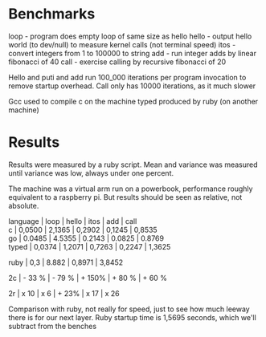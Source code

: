 # Benchmarks

loop  - program does empty loop of same size as hello
hello - output hello world (to dev/null) to measure kernel calls (not terminal speed)
itos  - convert integers from 1 to 100000  to string
add   - run integer adds by linear fibonacci of 40
call  - exercise calling by recursive fibonacci of 20

Hello and puti and add run 100_000 iterations per program invocation to remove startup overhead.
Call only has 10000 iterations, as it much slower

Gcc used to compile c on the machine
typed produced by ruby (on another machine)

# Results

Results were measured by a ruby script. Mean and variance was measured until variance was low,
always under one percent.

The machine was a virtual arm run on a powerbook, performance roughly equivalent to a raspberry pi.
But results should be seen as relative, not absolute.


language  | loop    | hello   | itos    |  add    | call        
c         | 0,0500  | 2,1365  | 0,2902  | 0,1245  | 0,8535  
go        | 0.0485  | 4.5355  | 0.2143  | 0.0825  | 0.8769  
typed     | 0,0374  | 1,2071  | 0,7263  | 0,2247  | 1,3625

ruby      | 0,3     | 8.882    | 0,8971 | 3,8452

2c        | - 33 %  | - 79 %  | + 150%  | + 80 %  | + 60 %

2r        | x 10    | x 6     | + 23%   | x 17    | x 26

Comparison with ruby, not really for speed, just to see how much leeway there is for our next layer.
Ruby startup time is 1,5695 seconds, which we'll subtract from the benches
